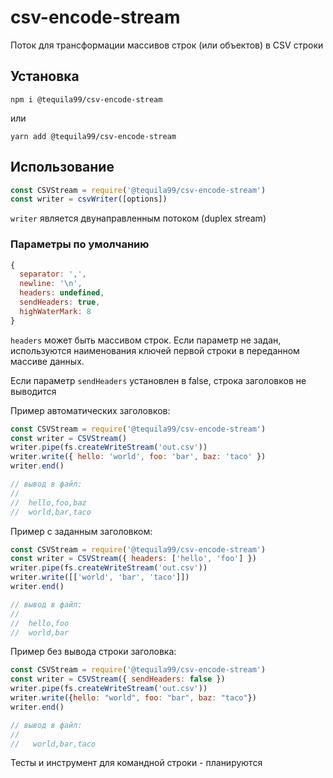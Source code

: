 # csv-encode-stream

Поток для трансформации массивов строк (или объектов) в CSV строки

## Установка

```npm i @tequila99/csv-encode-stream```

или 

```yarn add @tequila99/csv-encode-stream```

## Использование

```javascript
const CSVStream = require('@tequila99/csv-encode-stream')
const writer = csvWriter([options])
```

`writer` является двунаправленным потоком (duplex stream)

### Параметры по умолчанию

```javascript
{
  separator: ',',
  newline: '\n',
  headers: undefined,
  sendHeaders: true,
  highWaterMark: 8
}
```
`headers` может быть массивом строк. Если параметр не задан, используются наименования ключей первой строки в переданном массиве данных. 

Если параметр `sendHeaders` установлен в false, строка заголовков не выводится

Пример автоматических заголовков:

```javascript
const CSVStream = require('@tequila99/csv-encode-stream')
const writer = CSVStream()
writer.pipe(fs.createWriteStream('out.csv'))
writer.write({ hello: 'world', foo: 'bar', baz: 'taco' })
writer.end()

// вывод в файл:
//
//  hello,foo,baz
//  world,bar,taco
```

Пример с заданным заголовком:

```javascript
const CSVStream = require('@tequila99/csv-encode-stream')
const writer = CSVStream({ headers: ['hello', 'foo'] })
writer.pipe(fs.createWriteStream('out.csv'))
writer.write([['world', 'bar', 'taco']])
writer.end()

// вывод в файл:
//
//  hello,foo
//  world,bar
```

Пример без вывода строки заголовка:

```javascript
const CSVStream = require('@tequila99/csv-encode-stream')
const writer = CSVStream({ sendHeaders: false })
writer.pipe(fs.createWriteStream('out.csv'))
writer.write({hello: "world", foo: "bar", baz: "taco"})
writer.end()

// вывод в файл:
//
//   world,bar,taco
```

Тесты и инструмент для командной строки - планируются